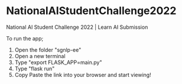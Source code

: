 # NationalAIStudentChallenge2022
National AI Student Challenge 2022 | Learn AI Submission



To run the app;
  1. Open the folder "sgnlp-ee" 
  2. Open a new terminal
  3. Type "export FLASK_APP=main.py"
  4. Type "flask run"
  5. Copy Paste the link into your browser and start viewing!
